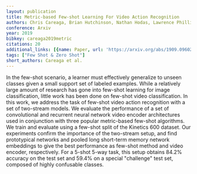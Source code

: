 ```yaml
---
layout: publication
title: Metric-based Few-shot Learning For Video Action Recognition
authors: Chris Careaga, Brian Hutchinson, Nathan Hodas, Lawrence Phillips
conference: Arxiv
year: 2019
bibkey: careaga2019metric
citations: 20
additional_links: [{name: Paper, url: 'https://arxiv.org/abs/1909.09602'}]
tags: ["Few Shot & Zero Shot"]
short_authors: Careaga et al.
---
```

In the few-shot scenario, a learner must effectively generalize to unseen
classes given a small support set of labeled examples. While a relatively large
amount of research has gone into few-shot learning for image classification,
little work has been done on few-shot video classification. In this work, we
address the task of few-shot video action recognition with a set of two-stream
models. We evaluate the performance of a set of convolutional and recurrent
neural network video encoder architectures used in conjunction with three
popular metric-based few-shot algorithms. We train and evaluate using a
few-shot split of the Kinetics 600 dataset. Our experiments confirm the
importance of the two-stream setup, and find prototypical networks and pooled
long short-term memory network embeddings to give the best performance as
few-shot method and video encoder, respectively. For a 5-shot 5-way task, this
setup obtains 84.2% accuracy on the test set and 59.4% on a special "challenge"
test set, composed of highly confusable classes.